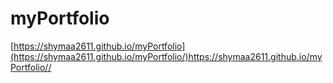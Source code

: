 # myPortfolio

[https://shymaa2611.github.io/myPortfolio](https://shymaa2611.github.io/myPortfolio/)https://shymaa2611.github.io/myPortfolio//
